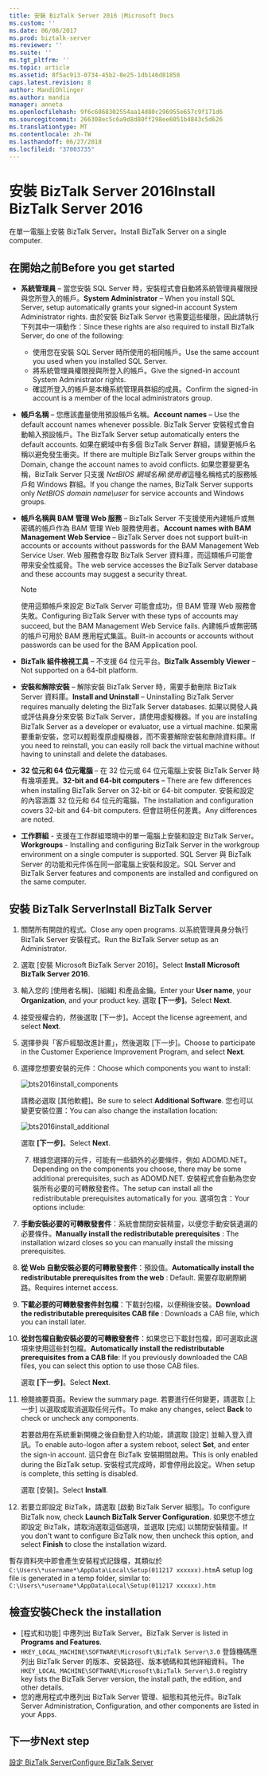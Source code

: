 ```yaml
---
title: 安裝 BizTalk Server 2016 |Microsoft Docs
ms.custom: ''
ms.date: 06/08/2017
ms.prod: biztalk-server
ms.reviewer: ''
ms.suite: ''
ms.tgt_pltfrm: ''
ms.topic: article
ms.assetid: 8f5ac913-0734-45b2-8e25-1db146d81858
caps.latest.revision: 8
author: MandiOhlinger
ms.author: mandia
manager: anneta
ms.openlocfilehash: 9f6c6868302554aa14d80c296955e657c9f171d6
ms.sourcegitcommit: 266308ec5c6a9d8d80ff298ee6051b4843c5d626
ms.translationtype: MT
ms.contentlocale: zh-TW
ms.lasthandoff: 06/27/2018
ms.locfileid: "37003735"
---
```

# <a name="install-biztalk-server-2016"></a><span data-ttu-id="d0c06-102">安裝 BizTalk Server 2016</span><span class="sxs-lookup"><span data-stu-id="d0c06-102">Install BizTalk Server 2016</span></span>
<span data-ttu-id="d0c06-103">在單一電腦上安裝 BizTalk Server。</span><span class="sxs-lookup"><span data-stu-id="d0c06-103">Install BizTalk Server on a single computer.</span></span>

## <a name="before-you-get-started"></a><span data-ttu-id="d0c06-104">在開始之前</span><span class="sxs-lookup"><span data-stu-id="d0c06-104">Before you get started</span></span>

* <span data-ttu-id="d0c06-105">**系統管理員** – 當您安裝 SQL Server 時，安裝程式會自動將系統管理員權限授與您所登入的帳戶。</span><span class="sxs-lookup"><span data-stu-id="d0c06-105">**System Administrator** – When you install SQL Server, setup automatically grants your signed-in account System Administrator rights.</span></span> <span data-ttu-id="d0c06-106">由於安裝 BizTalk Server 也需要這些權限，因此請執行下列其中一項動作：</span><span class="sxs-lookup"><span data-stu-id="d0c06-106">Since these rights are also required to install BizTalk Server, do one of the following:</span></span>
  * <span data-ttu-id="d0c06-107">使用您在安裝 SQL Server 時所使用的相同帳戶。</span><span class="sxs-lookup"><span data-stu-id="d0c06-107">Use the same account you used when you installed SQL Server.</span></span>
  * <span data-ttu-id="d0c06-108">將系統管理員權限授與所登入的帳戶。</span><span class="sxs-lookup"><span data-stu-id="d0c06-108">Give the signed-in account System Administrator rights.</span></span>
  * <span data-ttu-id="d0c06-109">確認所登入的帳戶是本機系統管理員群組的成員。</span><span class="sxs-lookup"><span data-stu-id="d0c06-109">Confirm the signed-in account is a member of the local administrators group.</span></span>
* <span data-ttu-id="d0c06-110">**帳戶名稱** – 您應該盡量使用預設帳戶名稱。</span><span class="sxs-lookup"><span data-stu-id="d0c06-110">**Account names** – Use the default account names whenever possible.</span></span> <span data-ttu-id="d0c06-111">BizTalk Server 安裝程式會自動輸入預設帳戶。</span><span class="sxs-lookup"><span data-stu-id="d0c06-111">The BizTalk Server setup automatically enters the default accounts.</span></span> <span data-ttu-id="d0c06-112">如果在網域中有多個 BizTalk Server 群組，請變更帳戶名稱以避免發生衝突。</span><span class="sxs-lookup"><span data-stu-id="d0c06-112">If there are multiple BizTalk Server groups within the Domain, change the account names to avoid conflicts.</span></span> <span data-ttu-id="d0c06-113">如果您要變更名稱，BizTalk Server 只支援 *NetBIOS 網域名稱\使用者*這種名稱格式的服務帳戶和 Windows 群組。</span><span class="sxs-lookup"><span data-stu-id="d0c06-113">If you change the names, BizTalk Server supports only *NetBIOS domain name\user* for service accounts and Windows groups.</span></span>
* <span data-ttu-id="d0c06-114">**帳戶名稱與 BAM 管理 Web 服務** – BizTalk Server 不支援使用內建帳戶或無密碼的帳戶作為 BAM 管理 Web 服務使用者。</span><span class="sxs-lookup"><span data-stu-id="d0c06-114">**Account names with BAM Management Web Service** – BizTalk Server does not support built-in accounts or accounts without passwords for the BAM Management Web Service User.</span></span> <span data-ttu-id="d0c06-115">Web 服務會存取 BizTalk Server 資料庫，而這類帳戶可能會帶來安全性威脅。</span><span class="sxs-lookup"><span data-stu-id="d0c06-115">The web service accesses the BizTalk Server database and these accounts may suggest a security threat.</span></span>

    > [!NOTE] 
    > <span data-ttu-id="d0c06-116">使用這類帳戶來設定 BizTalk Server 可能會成功，但 BAM 管理 Web 服務會失敗。</span><span class="sxs-lookup"><span data-stu-id="d0c06-116">Configuring BizTalk Server with these typs of accounts may succeed, but the BAM Management Web Service fails.</span></span> <span data-ttu-id="d0c06-117">內建帳戶或無密碼的帳戶可用於 BAM 應用程式集區。</span><span class="sxs-lookup"><span data-stu-id="d0c06-117">Built-in accounts or accounts without passwords can be used for the BAM Application pool.</span></span>

* <span data-ttu-id="d0c06-118">**BizTalk 組件檢視工具** – 不支援 64 位元平台。</span><span class="sxs-lookup"><span data-stu-id="d0c06-118">**BizTalk Assembly Viewer** – Not supported on a 64-bit platform.</span></span> 
* <span data-ttu-id="d0c06-119">**安裝和解除安裝** – 解除安裝 BizTalk Server 時，需要手動刪除 BizTalk Server 資料庫。</span><span class="sxs-lookup"><span data-stu-id="d0c06-119">**Install and Uninstall** – Uninstalling BizTalk Server requires manually deleting the BizTalk Server databases.</span></span> <span data-ttu-id="d0c06-120">如果以開發人員或評估員身分來安裝 BizTalk Server，請使用虛擬機器。</span><span class="sxs-lookup"><span data-stu-id="d0c06-120">If you are installing BizTalk Server as a developer or evaluator, use a virtual machine.</span></span> <span data-ttu-id="d0c06-121">如果需要重新安裝，您可以輕鬆復原虛擬機器，而不需要解除安裝和刪除資料庫。</span><span class="sxs-lookup"><span data-stu-id="d0c06-121">If you need to reinstall, you can easily roll back the virtual machine without having to uninstall and delete the databases.</span></span>
* <span data-ttu-id="d0c06-122">**32 位元和 64 位元電腦** – 在 32 位元或 64 位元電腦上安裝 BizTalk Server 時有幾項差異。</span><span class="sxs-lookup"><span data-stu-id="d0c06-122">**32-bit and 64-bit computers** – There are few differences when installing BizTalk Server on 32-bit or 64-bit computer.</span></span> <span data-ttu-id="d0c06-123">安裝和設定的內容涵蓋 32 位元和 64 位元的電腦，</span><span class="sxs-lookup"><span data-stu-id="d0c06-123">The installation and configuration covers 32-bit and 64-bit computers.</span></span> <span data-ttu-id="d0c06-124">但會註明任何差異。</span><span class="sxs-lookup"><span data-stu-id="d0c06-124">Any differences are noted.</span></span>
* <span data-ttu-id="d0c06-125">**工作群組** - 支援在工作群組環境中的單一電腦上安裝和設定 BizTalk Server。</span><span class="sxs-lookup"><span data-stu-id="d0c06-125">**Workgroups** - Installing and configuring BizTalk Server in the workgroup environment on a single computer is supported.</span></span> <span data-ttu-id="d0c06-126">SQL Server 與 BizTalk Server 的功能和元件係在同一部電腦上安裝和設定。</span><span class="sxs-lookup"><span data-stu-id="d0c06-126">SQL Server and BizTalk Server features and components are installed and configured on the same computer.</span></span>


## <a name="install-biztalk-server"></a><span data-ttu-id="d0c06-127">安裝 BizTalk Server</span><span class="sxs-lookup"><span data-stu-id="d0c06-127">Install BizTalk Server</span></span>
1. <span data-ttu-id="d0c06-128">關閉所有開啟的程式。</span><span class="sxs-lookup"><span data-stu-id="d0c06-128">Close any open programs.</span></span> <span data-ttu-id="d0c06-129">以系統管理員身分執行 BizTalk Server 安裝程式。</span><span class="sxs-lookup"><span data-stu-id="d0c06-129">Run the BizTalk Server setup as an Administrator.</span></span>
2. <span data-ttu-id="d0c06-130">選取 [安裝 Microsoft BizTalk Server 2016]。</span><span class="sxs-lookup"><span data-stu-id="d0c06-130">Select **Install Microsoft BizTalk Server 2016**.</span></span>
3. <span data-ttu-id="d0c06-131">輸入您的 [使用者名稱]、[組織] 和產品金鑰。</span><span class="sxs-lookup"><span data-stu-id="d0c06-131">Enter your **User name**, your **Organization**, and your product key.</span></span> <span data-ttu-id="d0c06-132">選取 **[下一步]**。</span><span class="sxs-lookup"><span data-stu-id="d0c06-132">Select **Next**.</span></span>
4. <span data-ttu-id="d0c06-133">接受授權合約，然後選取 [下一步]。</span><span class="sxs-lookup"><span data-stu-id="d0c06-133">Accept the license agreement, and select **Next**.</span></span>
5. <span data-ttu-id="d0c06-134">選擇參與「客戶經驗改進計畫」，然後選取 [下一步]。</span><span class="sxs-lookup"><span data-stu-id="d0c06-134">Choose to participate in the Customer Experience Improvement Program, and select **Next**.</span></span>
6. <span data-ttu-id="d0c06-135">選擇您想要安裝的元件：</span><span class="sxs-lookup"><span data-stu-id="d0c06-135">Choose which components you want to install:</span></span>

    ![bts2016install_components](../install-and-config-guides/media/bts2016install-components.gif)
  
    <span data-ttu-id="d0c06-137">請務必選取 [其他軟體]。</span><span class="sxs-lookup"><span data-stu-id="d0c06-137">Be sure to select **Additional Software**.</span></span> <span data-ttu-id="d0c06-138">您也可以變更安裝位置：</span><span class="sxs-lookup"><span data-stu-id="d0c06-138">You can also change the installation location:</span></span> 
  
    ![bts2016install_additional](../install-and-config-guides/media/bts2016install-additional.gif)

    <span data-ttu-id="d0c06-140">選取 **[下一步]**。</span><span class="sxs-lookup"><span data-stu-id="d0c06-140">Select **Next**.</span></span>   
  
   7. <span data-ttu-id="d0c06-141">根據您選擇的元件，可能有一些額外的必要條件，例如 ADOMD.NET。</span><span class="sxs-lookup"><span data-stu-id="d0c06-141">Depending on the components you choose, there may be some additional prerequisites, such as ADOMD.NET.</span></span> <span data-ttu-id="d0c06-142">安裝程式會自動為您安裝所有必要的可轉散發套件。</span><span class="sxs-lookup"><span data-stu-id="d0c06-142">The setup can install all the redistributable prerequisites automatically for you.</span></span> <span data-ttu-id="d0c06-143">選項包含：</span><span class="sxs-lookup"><span data-stu-id="d0c06-143">Your options include:</span></span>
7. <span data-ttu-id="d0c06-144">**手動安裝必要的可轉散發套件**：系統會關閉安裝精靈，以便您手動安裝遺漏的必要條件。</span><span class="sxs-lookup"><span data-stu-id="d0c06-144">**Manually install the redistributable prerequisites** : The installation wizard closes so you can manually install the missing prerequisites.</span></span>
8. <span data-ttu-id="d0c06-145">**從 Web 自動安裝必要的可轉散發套件**：預設值。</span><span class="sxs-lookup"><span data-stu-id="d0c06-145">**Automatically install the redistributable prerequisites from the web** : Default.</span></span> <span data-ttu-id="d0c06-146">需要存取網際網路。</span><span class="sxs-lookup"><span data-stu-id="d0c06-146">Requires internet access.</span></span>
9. <span data-ttu-id="d0c06-147">**下載必要的可轉散發套件封包檔**：下載封包檔，以便稍後安裝。</span><span class="sxs-lookup"><span data-stu-id="d0c06-147">**Download the redistributable prerequisites CAB file** : Downloads a CAB file, which you can install later.</span></span>
10. <span data-ttu-id="d0c06-148">**從封包檔自動安裝必要的可轉散發套件**：如果您已下載封包檔，即可選取此選項來使用這些封包檔。</span><span class="sxs-lookup"><span data-stu-id="d0c06-148">**Automatically install the redistributable prerequisites from a CAB file**: If you previously downloaded the CAB files, you can select this option to use those CAB files.</span></span> 

    <span data-ttu-id="d0c06-149">選取 **[下一步]**。</span><span class="sxs-lookup"><span data-stu-id="d0c06-149">Select **Next**.</span></span>
  
11. <span data-ttu-id="d0c06-150">檢閱摘要頁面。</span><span class="sxs-lookup"><span data-stu-id="d0c06-150">Review the summary page.</span></span> <span data-ttu-id="d0c06-151">若要進行任何變更，請選取 [上一步] 以選取或取消選取任何元件。</span><span class="sxs-lookup"><span data-stu-id="d0c06-151">To make any changes, select **Back** to check or uncheck any components.</span></span> 

      <span data-ttu-id="d0c06-152">若要啟用在系統重新開機之後自動登入的功能，請選取 [設定] 並輸入登入資訊。</span><span class="sxs-lookup"><span data-stu-id="d0c06-152">To enable auto-logon after a system reboot, select **Set**, and enter the sign-in account.</span></span> <span data-ttu-id="d0c06-153">這只會在 BizTalk 安裝期間啟用。</span><span class="sxs-lookup"><span data-stu-id="d0c06-153">This is only enabled during the BizTalk setup.</span></span> <span data-ttu-id="d0c06-154">安裝程式完成時，即會停用此設定。</span><span class="sxs-lookup"><span data-stu-id="d0c06-154">When setup is complete, this setting is disabled.</span></span> 

     <span data-ttu-id="d0c06-155">選取 [安裝]。</span><span class="sxs-lookup"><span data-stu-id="d0c06-155">Select **Install**.</span></span>
  
12. <span data-ttu-id="d0c06-156">若要立即設定 BizTalk，請選取 [啟動 BizTalk Server 組態]。</span><span class="sxs-lookup"><span data-stu-id="d0c06-156">To configure BizTalk now, check **Launch BizTalk Server Configuration**.</span></span> <span data-ttu-id="d0c06-157">如果您不想立即設定 BizTalk，請取消選取這個選項，並選取 [完成] 以關閉安裝精靈。</span><span class="sxs-lookup"><span data-stu-id="d0c06-157">If you don't want to configure BizTalk now, then uncheck this option, and select **Finish** to close the installation wizard.</span></span> 

<span data-ttu-id="d0c06-158">暫存資料夾中即會產生安裝程式記錄檔，其類似於 `C:\Users\*username*\AppData\Local\Setup(011217 xxxxxx).htm`</span><span class="sxs-lookup"><span data-stu-id="d0c06-158">A setup log file is generated in a temp folder, similar to: `C:\Users\*username*\AppData\Local\Setup(011217 xxxxxx).htm`</span></span>
  
## <a name="check-the-installation"></a><span data-ttu-id="d0c06-159">檢查安裝</span><span class="sxs-lookup"><span data-stu-id="d0c06-159">Check the installation</span></span>

* <span data-ttu-id="d0c06-160">[程式和功能] 中應列出 BizTalk Server。</span><span class="sxs-lookup"><span data-stu-id="d0c06-160">BizTalk Server is listed in **Programs and Features**.</span></span>
* <span data-ttu-id="d0c06-161">`HKEY_LOCAL_MACHINE\SOFTWARE\Microsoft\BizTalk Server\3.0` 登錄機碼應列出 BizTalk Server 的版本、安裝路徑、版本號碼和其他詳細資料。</span><span class="sxs-lookup"><span data-stu-id="d0c06-161">The `HKEY_LOCAL_MACHINE\SOFTWARE\Microsoft\BizTalk Server\3.0` registry key lists the BizTalk Server version, the install path, the edition, and other details.</span></span>
* <span data-ttu-id="d0c06-162">您的應用程式中應列出 BizTalk Server 管理、組態和其他元件。</span><span class="sxs-lookup"><span data-stu-id="d0c06-162">BizTalk Server Administration, Configuration, and other components are listed in your Apps.</span></span> 

## <a name="next-step"></a><span data-ttu-id="d0c06-163">下一步</span><span class="sxs-lookup"><span data-stu-id="d0c06-163">Next step</span></span>
[<span data-ttu-id="d0c06-164">設定 BizTalk Server</span><span class="sxs-lookup"><span data-stu-id="d0c06-164">Configure BizTalk Server</span></span>](../install-and-config-guides/configure-biztalk-server.md)
